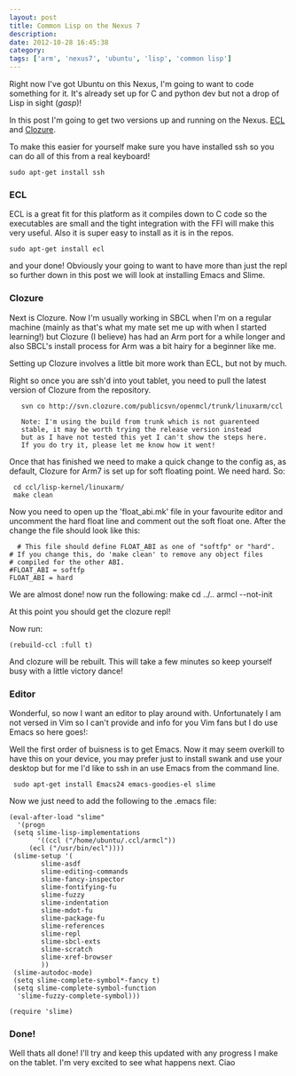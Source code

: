 ```yaml
---
layout: post
title: Common Lisp on the Nexus 7
description:
date: 2012-10-28 16:45:38
category:
tags: ['arm', 'nexus7', 'ubuntu', 'lisp', 'common lisp']
---
```


Right now I've got Ubuntu on this Nexus, I'm going to want to code something for it. It's already set up for C and python dev but not a drop of Lisp in sight (*gasp*)! 

In this post I'm going to get two versions up and running on the Nexus. [ECL](http://ecls.sourceforge.net/) and [Clozure](http://ccl.clozure.com/).

To make this easier for yourself make sure you have installed ssh so you can do all of this from a real keyboard!

    sudo apt-get install ssh


### ECL
ECL is a great fit for this platform as it compiles down to C code so the executables are small and the tight integration with the FFI will make this very useful. Also it is super easy to install as it is in the repos.

    sudo apt-get install ecl

and your done! Obviously your going to want to have more than just the repl so further down in this post we will look at installing Emacs and Slime.


### Clozure
Next is Clozure. Now I'm usually working in SBCL when I'm on a regular machine (mainly as that's what my mate set me up with when I started learning!) but Clozure (I believe) has had an Arm port for a while longer and also SBCL's install process for Arm was a bit hairy for a beginner like me.

Setting up Clozure involves a little bit more work than ECL, but not by much.

Right so once you are ssh'd into yout tablet, you need to pull the latest version of Clozure from the repository. 

       svn co http://svn.clozure.com/publicsvn/openmcl/trunk/linuxarm/ccl

       Note: I'm using the build from trunk which is not guarenteed
       stable, it may be worth trying the release version instead 
       but as I have not tested this yet I can't show the steps here.
       If you do try it, please let me know how it went!


Once that has finished we need to make a quick change to the config as, as default, Clozure for Arm7 is set up for soft floating point. We need hard. So:

     cd ccl/lisp-kernel/linuxarm/
     make clean

Now you need to open up the 'float_abi.mk' file in your favourite editor and uncomment the hard float line and comment out the soft float one. After the change the file should look like this:

      # This file should define FLOAT_ABI as one of "softfp" or "hard".
	# If you change this, do 'make clean' to remove any object files
	# compiled for the other ABI.
	#FLOAT_ABI = softfp
	FLOAT_ABI = hard

We are almost done! now run the following:
   make
   cd ../..
   armcl --not-init

At this point you should get the clozure repl!

Now run:
    
    (rebuild-ccl :full t)

And clozure will be rebuilt. This will take a few minutes so keep yourself busy with a little victory dance!


### Editor
Wonderful, so now I want an editor to play around with. Unfortunately I am not versed in Vim so I can't provide and info for you Vim fans but I do use Emacs so here goes!:

Well the first order of buisness is to get Emacs. Now it may seem overkill to have this on your device, you may prefer just to install swank and use your desktop but for me I'd like to ssh in an use Emacs from the command line.

     sudo apt-get install Emacs24 emacs-goodies-el slime

Now we just need to add the following to the .emacs file:
    
    (eval-after-load "slime"
      '(progn
	 (setq slime-lisp-implementations
	       '((ccl ("/home/ubuntu/.ccl/armcl"))
		 (ecl ("/usr/bin/ecl"))))
	 (slime-setup '(
			slime-asdf
			slime-editing-commands
			slime-fancy-inspector
			slime-fontifying-fu
			slime-fuzzy
			slime-indentation
			slime-mdot-fu
			slime-package-fu
			slime-references
			slime-repl
			slime-sbcl-exts
			slime-scratch
			slime-xref-browser
			))
	 (slime-autodoc-mode)
	 (setq slime-complete-symbol*-fancy t)
	 (setq slime-complete-symbol-function
      'slime-fuzzy-complete-symbol)))

    (require 'slime)

### Done!
Well thats all done! I'll try and keep this updated with any progress I make on the tablet. I'm very excited to see what happens next.
Ciao